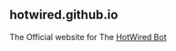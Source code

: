 ## hotwired.github.io
The Official website for The [HotWired Bot](https://github.com/The-Codin-Hole/HotWired-Bot)
